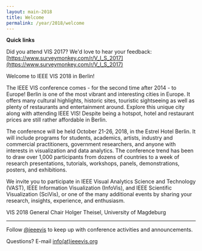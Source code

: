```yaml
---
layout: main-2018
title: Welcome
permalink: /year/2018/welcome
---
```


**Quick links**

Did you attend VIS 2017? We'd love to hear your feedback: [https://www.surveymonkey.com/r/V_I_S_2017](https://www.surveymonkey.com/r/V_I_S_2017)

Welcome to IEEE VIS 2018 in Berlin!

The IEEE VIS conference comes - for the second time after 2014 - to Europe! Berlin is one of the most vibrant and interesting cities in Europe. It offers many cultural highlights, historic sites, touristic sightseeing as well as plenty of restaurants and entertainment around. Explore this unique city along with attending IEEE VIS! Despite being a hotspot, hotel and restaurant prices are still rather affordable in Berlin.

The conference will be held October 21-26, 2018, in the Estrel Hotel Berlin. It will include programs for students, academics, artists, industry and commercial practitioners, government researchers, and anyone with interests in visualization and data analytics. The conference trend has been to draw over 1,000 participants from dozens of countries to a week of research presentations, tutorials, workshops, panels, demonstrations, posters, and exhibitions.

We invite you to participate in IEEE Visual Analytics Science and Technology (VAST), IEEE Information Visualization (InfoVis), and IEEE Scientific Visualization (SciVis), or one of the many additional events by sharing your research, insights, experience, and enthusiasm.

VIS 2018 General Chair
Holger Theisel, University of Magdeburg

----

Follow [@ieeevis](https://twitter.com/ieeevis/) to keep up with conference activities and announcements.

Questions? E-mail [info(at)ieeevis.org](mailto:info@ieeevis.org)
